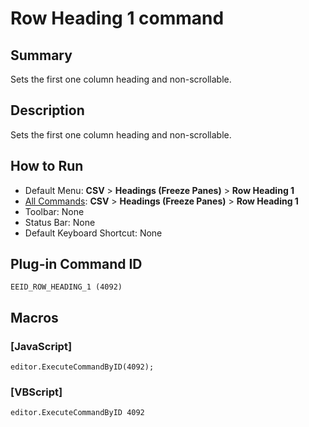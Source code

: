 # Row Heading 1 command

## Summary

Sets the first one column heading and non-scrollable.

## Description

Sets the first one column heading and non-scrollable.

## How to Run

- Default Menu: **CSV** \> **Headings (Freeze Panes)** \> **Row Heading 1**
- [All Commands](../tools/all_commands): **CSV** \> **Headings (Freeze Panes)** \> **Row Heading 1**
- Toolbar: None
- Status Bar: None
- Default Keyboard Shortcut: None

## Plug-in Command ID

```
EEID_ROW_HEADING_1 (4092)```

## Macros

### \[JavaScript\]

```
editor.ExecuteCommandByID(4092);
```

### \[VBScript\]

```
editor.ExecuteCommandByID 4092
```

